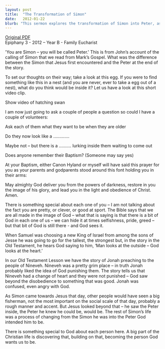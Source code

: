 ```yaml
---
layout: post
title:  "The Transformation of Simon"
date:   2012-01-22
blurb: "This sermon explores the transformation of Simon into Peter, as told in the Gospel of Mark. It uses the metaphor of an egg hatching into a swan to illustrate the potential for change and growth within each individual. The sermon emphasizes that God sees beyond our external appearances and values the inherent goodness within us."
---
```

[Original PDF](/assets/pdf/epiphany32012fameuch.pdf)    
Epiphany 3 - 2012 – Year B - Family Eucharist

'You are Simon – you will be called Peter.' This is from John’s account of the calling of Simon that we read from Mark’s Gospel. What was the difference between the Simon that Jesus first encountered and the Peter at the end of the story.

To set our thoughts on their way; take a look at this egg. If you were to find something like this in a nest (and you are never, ever to take a egg out of a nest), what do you think would be inside it? Let us have a look at this short video clip.

Show video of hatching swan

I am now just going to ask a couple of people a question so could I have a couple of volunteers:

Ask each of them what they want to be when they are older

Do they now look like a ………….

Maybe not – but there is a ………. lurking inside them waiting to come out

Does anyone remember their Baptism? (Someone may say yes)

At your Baptism, either Canon Hyland or myself will have said this prayer for you as your parents and godparents stood around this font holding you in their arms:

May almighty God deliver you from the powers of darkness,
restore in you the image of his glory,
and lead you in the light and obedience of Christ. Amen.

There is something special about each one of you – I am not talking about the fact you are pretty, or clever, or good at sport. The Bible says that we are all made in the image of God – what that is saying is that there is a bit of God in each one of us – we can hide it at times selfishness, pride, greed – but that bit of God is still there - and God sees it.

When Samuel was choosing a new King of Israel from among the sons of Jesse he was going to go for the tallest, the strongest but, in the story in the Old Testament, he hears God saying to him, ‘Man looks at the outside – God looks at the heart.’

In our Old Testament Lesson we have the story of Jonah preaching to the people of Nineveh. Nineveh was a pretty grim place – in truth Jonah probably liked the idea of God punishing them. The story tells us that Nineveh had a change of heart and they were not punished – God saw beyond the disobedience to something that was good. Jonah was confused, even angry with God.

As Simon came towards Jesus that day, other people would have seen a big fisherman, not the most important on the social scale of that day, probably a rough manner and accent. But Jesus looked beyond that – he saw the Peter inside, the Peter he knew he could be, would be. The rest of Simon’s life was a process of changing from the Simon he was into the Peter God intended him to be.

There is something special to God about each person here. A big part of the Christian life is discovering that, building on that, becoming the person God wants us to be.

